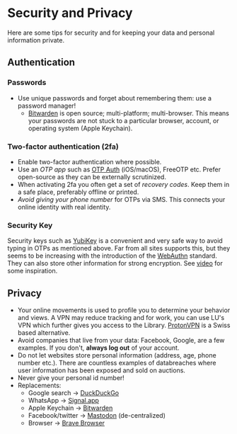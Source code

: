 # Security and Privacy

Here are some tips for security and for keeping your data and personal information private.

## Authentication

### Passwords

- Use unique passwords and forget about remembering them: use a password manager!
  - [Bitwarden](https://bitwarden.com/) is open source; multi-platform; multi-browser. This means your passwords are not stuck
    to a particular browser, account, or operating system (Apple Keychain).
    
### Two-factor authentication (2fa)

- Enable two-factor authentication where possible.
- Use an _OTP app_ such as [OTP Auth](https://cooperrs.de/otpauth.html) (iOS/macOS), FreeOTP etc. Prefer open-source as they can be externally scrutinized.
- When activating 2fa you often get a set of _recovery codes_. Keep them in a safe place, preferably offline or printed.
- _Avoid giving your phone number_ for OTPs via SMS. This connects your online identity with real identity.


### Security Key

Security keys such as [YubiKey](www.yubico.com) is a convenient and very safe way to avoid typing in OTPs as mentioned above.
Far from all sites supports this, but they seems to be increasing with the introduction of the [WebAuthn](https://en.wikipedia.org/wiki/WebAuthn)
standard. They can also store other information for strong encryption. See [video](https://www.youtube.com/watch?v=aAr41uSC4vs) for some inspiration.

## Privacy

- Your online movements is used to profile you to determine your behavior and views. A VPN may reduce tracking and
  for work, you can use LU's VPN which further gives you access to the Library.
  [ProtonVPN](https://protonvpn.com) is a Swiss based alternative.
- Avoid companies that live from your data: Facebook, Google, are a few examples. If you don't, **always log out** of your account.
- Do not let websites store personal information (address, age, phone number etc.). There are countless examples of databreaches where user information
  has been exposed and sold on auctions.
- Never give your personal id number!
- Replacements:
  - Google search → [DuckDuckGo](https://duckduckgo.com)
  - WhatsApp → [Signal.app](https://signal.org)
  - Apple Keychain → [Bitwarden](https://bitwarden.com/)
  - Facebook/twitter → [Mastodon](https://joinmastodon.org/) (de-centralized)
  - Browser → [Brave Browser](https://brave.com/)
